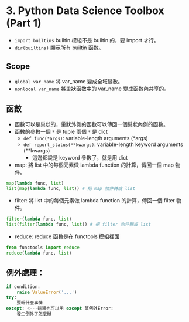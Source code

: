 # 3. Python Data Science Toolbox (Part 1)

* `import builtins` builtin 模組不是 builtin 的，要 import 才行。
* `dir(builtins)` 顯示所有 builtin 函數。

## Scope
* `global var_name` 將 var_name 變成全域變數。
* `nonlocal var_name` 將巢狀函數中的 var_name 變成函數內共享的。

## 函數
* 函數可以是巢狀的，巢狀外側的函數可以傳回一個巢狀內側的函數。
* 函數的參數一個 `*` 是 tuple 兩個 `*` 是 dict
  * `def func(*args)`: variable-length arguments (*args)
  * `def report_status(**kwargs)`: variable-length keyword arguments (**kwargs)
    * 這邊都說是 keyword 參數了，就是用 dict
* map: 將 list 中的每個元素做 lambda function 的計算，傳回一個 map 物件。

```python
map(lambda func, list)
list(map(lambda func, list)) # 把 map 物件轉成 list
```

* filter: 將 list 中的每個元素做 lambda function 的計算，傳回一個 filter 物件。

```python
filter(lambda func, list)
list(filter(lambda func, list)) # 把 filter 物件轉成 list
```

* reduce: reduce 函數是在 functools 模組裡面

```python
from functools import reduce
reduce(lambda func, list)
```

## 例外處理：
```python
if condition:
    raise ValueError('...')
try:
    要幹什麼事情
except: <---這邊也可以用 except 某例外Error:
    發生例外了怎麼辦
```
